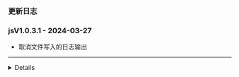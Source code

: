 ### 更新日志
### jsV1.0.3.1 - 2024-03-27
* 取消文件写入的日志输出
----

<details onclose>

### jsV1.0.3.0 - 2024-03-27
* 完成quick js 转 node js代码
----

### jsV1.0.2.9 - 2024-03-27
* 同步Gitee分支和Github分支
----

### jsV1.0.2.8 - 2024-03-27
* 自动发布支持新版本CatVodOpen源
----

### jsV1.0.2.7 - 2024-03-18
* 新增南瓜影视
---


### jsV1.0.2.6 - 2024-03-13
* 修复详情界面,返回episodeUrl需要带上VodDetail和episodeId
* 播放页面,解析其他信息
---



### jsV1.0.2.5 - 2024-03-07
* 完成jable所有功能
* 新增虎牙直播源
---

### jsV1.0.2.4 - 2024-03-06
* 修复阿里云盘分享网的详情图片无法加载的问题
* 新增本地源推送
---

### jsV1.0.2.4 - 2024-02-29
* 新增磁力狗源
* 新增Jable源
* 更新荐片二级菜单
---

### jsV1.0.2.3 - 2024-02-29
* 修改影视车新地址
---

### jsV1.0.2.2 - 2024-02-21
* 支持星视界采集
* 新增电影港采集
---

### jsV1.0.2.1 - 2024-02-20
* 支持6080采集
---

### jsV1.0.2.0 - 2024-02-19
* 支持Mp4电影采集
---

### jsV1.0.1.9 - 2024-02-06
* 以非凡采集作为采集的基础类,后续基于非凡采集开发
* CatVodOpen无法解决皮皮虾M3u8跨域的问题
---

### jsV1.0.1.8 - 2024-02-06
* 新增加菲猫资源
---


### jsV1.0.1.7 - 2024-02-04
* 厂长资源支持阿里云盘和磁力连接播放
---


### jsV1.0.1.6 - 2024-02-01
* 去除玩偶哥哥介绍视频
---

### jsV1.0.1.5 - 2024-02-01
* 电影天堂详情页面解析
---

### jsV1.0.1.4 - 2024-01-26
* 添加Audiomack音乐爬虫
---

### jsV1.0.1.3 - 2024-01-26
* 阿里云盘分享首页和类别爬虫
---

### jsV1.0.1.3 - 2024-01-24
* 待完成色花堂和电影天堂爬虫
---

### jsV1.0.1.2 - 2024-01-24
* 新增4k资源网站
---

### jsV1.0.1.1 - 2024-01-24
* 新增量子资源网
---

### jsV1.0.1.0 - 2024-01-22
* freeok 搜索难点在与验证码的识别
---


### jsV1.0.0.9 - 2024-01-19
* 新增OK资源源
---


### jsV1.0.0.8 - 2024-01-03
* 阿里云盘分享链接带file id,导致会保存整个分享链接的文件
* 如果有file id,只保存当前文件夹下的文件
---

### jsV1.0.0.7 - 2024-01-03
* 新增阿里纸条爬虫
---

### jsV1.0.0.6 - 2024-01-03
* 修复70看看无法播放的bug
* 解决搜索关键词因存在空格导致无法搜索不出结果的bug
---


### jsV1.0.0.6 - 2024-01-03
* 新增爱看机器人源
* 新增爱影视源
---

### jsV1.0.0.5 - 2024-01-03
* 修复阿里字幕的问题
* 阿里云盘初始化时,不在删除文件夹,使用默认的文件夹File ID
---


### jsV1.0.0.4 - 2023-12-22
* 完成泥巴的视频播放功能
* 支持自动发布功能
---

### jsV1.0.0.3 - 2023-12-21
* 支持泥巴首页解析
* ext区分TVBox和CatOpen
* 解决ext的数据类型的bug
* 泥巴二级菜单添加全部按钮
---

### jsV1.0.0.3 - 2023-12-14
* 支持玩偶二级菜单,支持分类页面下一页
* 支持TVBox接口
* 先初始化阿里云盘,在清空缓存文件
* TV客户端使用requests请求,code为undefined的bug
* 根据Content内容自定义Code码
* 分享文件字幕和视频文件去重复
---

### jsV1.0.0.2 - 2023-12-14
* 转存文件如果存在,无需在转存一遍
---

### jsV1.0.0.1 - 2023-12-14
* 完善阿里日志输出
* 完善玩偶哥哥日志输出
---

### jsV1.0.0.0 - 2023-12-13
* 完成阿里Api的优化,不重复刷新Token
* 修改阿里玩偶的地址
* 阿里玩偶使用req2来进行解析
* 还原index.js内容
* 解决阿里玩偶分类页加载不出来的bug
* 优化阿里Api
* 解决带字幕的bug
---
</details>


